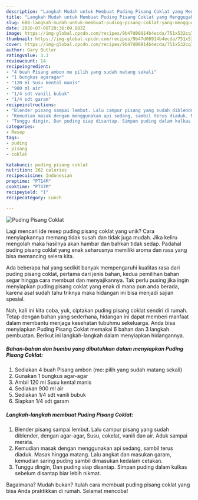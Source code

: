 ```yaml
---
description: "Langkah Mudah untuk Membuat Puding Pisang Coklat yang Menggugah Selera"
title: "Langkah Mudah untuk Membuat Puding Pisang Coklat yang Menggugah Selera"
slug: 688-langkah-mudah-untuk-membuat-puding-pisang-coklat-yang-menggugah-selera
date: 2020-07-08T20:36:09.883Z
image: https://img-global.cpcdn.com/recipes/9b47d08914b4ecda/751x532cq70/puding-pisang-coklat-foto-resep-utama.jpg
thumbnail: https://img-global.cpcdn.com/recipes/9b47d08914b4ecda/751x532cq70/puding-pisang-coklat-foto-resep-utama.jpg
cover: https://img-global.cpcdn.com/recipes/9b47d08914b4ecda/751x532cq70/puding-pisang-coklat-foto-resep-utama.jpg
author: Gary Butler
ratingvalue: 3.3
reviewcount: 14
recipeingredient:
- "4 buah Pisang ambon me pilih yang sudah matang sekali"
- "1 bungkus agaragar"
- "120 ml Susu kental manis"
- "900 ml air"
- "1/4 sdt vanili bubuk"
- "1/4 sdt garam"
recipeinstructions:
- "Blender pisang sampai lembut. Lalu campur pisang yang sudah diblender, dengan agar-agar, Susu, cokelat, vanili dan air. Aduk sampai merata."
- "Kemudian masak dengan menggunakan api sedang, sambil terus diaduk. Masak hingga matang. Lalu angkat dan masukan garam, kemudian saring puding sambil dimasukan kedalam cetakan."
- "Tunggu dingin, Dan puding siap disantap. Simpan puding dalam kulkas sebelum disantap biar lebih nikmat."
categories:
- Resep
tags:
- puding
- pisang
- coklat

katakunci: puding pisang coklat 
nutrition: 262 calories
recipecuisine: Indonesian
preptime: "PT14M"
cooktime: "PT47M"
recipeyield: "1"
recipecategory: Lunch

---
```



![Puding Pisang Coklat](https://img-global.cpcdn.com/recipes/9b47d08914b4ecda/751x532cq70/puding-pisang-coklat-foto-resep-utama.jpg)

Lagi mencari ide resep puding pisang coklat yang unik? Cara menyiapkannya memang tidak susah dan tidak juga mudah. Jika keliru mengolah maka hasilnya akan hambar dan bahkan tidak sedap. Padahal puding pisang coklat yang enak seharusnya memiliki aroma dan rasa yang bisa memancing selera kita.



Ada beberapa hal yang sedikit banyak mempengaruhi kualitas rasa dari puding pisang coklat, pertama dari jenis bahan, kedua pemilihan bahan segar hingga cara membuat dan menyajikannya. Tak perlu pusing jika ingin menyiapkan puding pisang coklat yang enak di mana pun anda berada, karena asal sudah tahu triknya maka hidangan ini bisa menjadi sajian spesial.


Nah, kali ini kita coba, yuk, ciptakan puding pisang coklat sendiri di rumah. Tetap dengan bahan yang sederhana, hidangan ini dapat memberi manfaat dalam membantu menjaga kesehatan tubuhmu sekeluarga. Anda bisa menyiapkan Puding Pisang Coklat memakai 6 bahan dan 3 langkah pembuatan. Berikut ini langkah-langkah dalam menyiapkan hidangannya.

<!--inarticleads1-->

##### Bahan-bahan dan bumbu yang dibutuhkan dalam menyiapkan Puding Pisang Coklat:

1. Sediakan 4 buah Pisang ambon (me: pilih yang sudah matang sekali)
1. Gunakan 1 bungkus agar-agar
1. Ambil 120 ml Susu kental manis
1. Sediakan 900 ml air
1. Sediakan 1/4 sdt vanili bubuk
1. Siapkan 1/4 sdt garam




<!--inarticleads2-->

##### Langkah-langkah membuat Puding Pisang Coklat:

1. Blender pisang sampai lembut. Lalu campur pisang yang sudah diblender, dengan agar-agar, Susu, cokelat, vanili dan air. Aduk sampai merata.
1. Kemudian masak dengan menggunakan api sedang, sambil terus diaduk. Masak hingga matang. Lalu angkat dan masukan garam, kemudian saring puding sambil dimasukan kedalam cetakan.
1. Tunggu dingin, Dan puding siap disantap. Simpan puding dalam kulkas sebelum disantap biar lebih nikmat.




Bagaimana? Mudah bukan? Itulah cara membuat puding pisang coklat yang bisa Anda praktikkan di rumah. Selamat mencoba!
